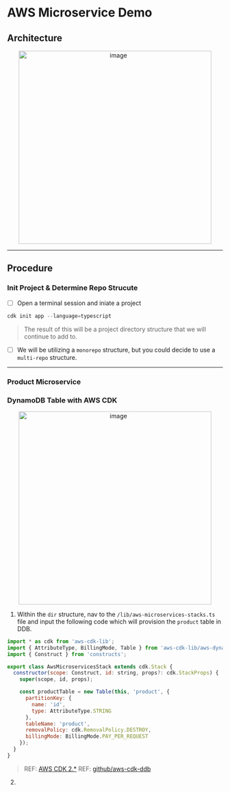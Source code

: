 # AWS Microservice Demo

## Architecture

<p align="center">
<img width="450" alt="image" src="https://github.com/gabrrodriguez/aws-cdk-demo/assets/126508932/fa8cd646-a241-4201-92a5-9f0261dd8d7c">
</p>

-------

## Procedure

### Init Project & Determine Repo Strucute

- [ ] Open a terminal session and iniate a project
```s 
cdk init app --language=typescript
```

> The result of this will be a project directory structure that we will continue to add to.

- [ ] We will be utilizing a `monorepo` structure, but you could decide to use a `multi-repo` structure.

------

### Product Microservice

### DynamoDB Table with AWS CDK

<p align="center">
<img width="450" alt="image" src="https://github.com/gabrrodriguez/aws-cdk-demo/assets/126508932/56b715da-c292-4b5f-a226-a3735d0554f2">
</p>

1. Within the `dir` structure, nav to the `/lib/aws-microservices-stacks.ts` file and input the following code which will provision the `product` table in DDB.
```js
import * as cdk from 'aws-cdk-lib';
import { AttributeType, BillingMode, Table } from 'aws-cdk-lib/aws-dynamodb'
import { Construct } from 'constructs';

export class AwsMicroservicesStack extends cdk.Stack {
  constructor(scope: Construct, id: string, props?: cdk.StackProps) {
    super(scope, id, props);

    const productTable = new Table(this, 'product', {
      partitionKey: { 
        name: 'id', 
        type: AttributeType.STRING
      }, 
      tableName: 'product',
      removalPolicy: cdk.RemovalPolicy.DESTROY, 
      billingMode: BillingMode.PAY_PER_REQUEST
    });
  }
}
```

> REF: [AWS CDK 2.*](https://docs.aws.amazon.com/cdk/api/v2/docs/aws-cdk-lib.aws_dynamodb-readme.html)
> REF: [github/aws-cdk-ddb](https://github.com/gabrrodriguez/aws-cdk-dynamodb-table/tree/cdk-v2)

2. 



